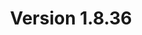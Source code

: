 ---
title: "Version 1.8.36"

version_number: "1.8.36"
version_code: "1836"
release_date: "2023-08-28"

packages:
  - type: mybb
    formats:
      - type: zip
        filesize: "2.21 MB"
        checksums:
          - type: md5
            value: 66e5994f46caac3273021a9d9213deba
          - type: sha1
            value: edca66b2cf7292e68a005b64995ad2da8c78ae73
          - type: sha256
            value: afd81b7c460c601964aae03ee79c4279acf80809ff898a6504d16f872e64cb7d
          - type: sha512
            value: 5ffe9f3ed46525eda68ac1204bc2a65241a61506605d9ea88d92d49e6a0782adfa5920e9f9d6f45446c2814eba016ed45ab958966ea8c947bca01fc08d64058e
        locations:
          - name: resources.mybb.com/downloads/

  - type: changed_files
    formats:
      - type: zip
        filesize: "0.01 MB"
        checksums:
          - type: md5
            value: f6450cfe496449fdd4452eafad7dd94b
          - type: sha1
            value: 618e78a8789727e7917080c5a88807ec7b71e84b
          - type: sha256
            value: 58c57f457f0db7563fb4b7fd5e60c641cc4ce8803e1a2e0f2f1d67008b533432
          - type: sha512
            value: bb5120f2a5bcd0764f2ce157ef416b273734a0322f7f12747166a7ef73f841fe5e57d57fa649dab4fff1af357e92cd6773b8e35af370216996aa8864605abfa5
        locations:
          - name: resources.mybb.com/downloads/

upgrade_script_required: false

resolved_security_issues:
  - description: "ACP Templates RCE"
    severity: "high"
    cwe_id: "CWE-94"
    cwe_name: "Code Injection"
    cvss_score: "CVSS:3.1/AV:N/AC:L/PR:H/UI:N/S:U/C:H/I:H/A:H"
    reported_by:
      - name: "[Emmet Leahy](https://sorcery.ie)"

changed_files:
  - admin:
    - inc:
      - functions.php
  - inc:
    - class_core.php

---
